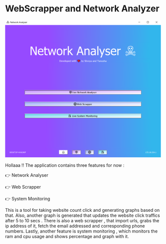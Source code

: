 # WebScrapper and Network Analyzer

<img src="https://github.com/MoonPengu/WebScrapper/blob/main/Capture.PNG"/>

Hollaaa !! The application contains three features for now :

<p>👉 Network Analyser
<p>👉 Web Scrapper
<p>👉 System Monitoring

This is a tool for taking website count click and generating graphs based on that. Also, another graph is generated that updates the website click traffics after 5 to 10 secs . 
There is also a web scrapper , that import urls, grabs the ip address of it, fetch the email addressed and corresponding phone numbers.
Lastly, another feature is system monitoring , which monitors the ram and cpu usage and shows percentage and graph with it.
